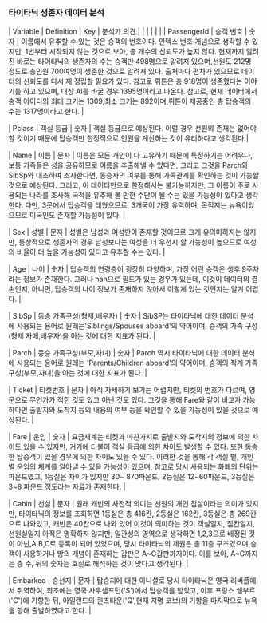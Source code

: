 ### 타이타닉 생존자 데이터 분석

| Variable | Definition | Key | 분석가 의견 |
| | | | |
|  PassengerId  | 승객 번호 | 숫자 | 이름에서 유추할 수 있는 것은 승객의 번호이다. 인덱스 번호 개념으로 생각할 수 있지만, 1번부터 시작되지 않는 것으로 보아, 총 개수의 신뢰도가 높지 않다. 현재까지 알려진 바로는 타이타닉의 생존자의 수는 승객만 498명으로 알려져 있으며,선원도 212명 정도로 총인원 700여명이 생존한 것으로 알려져 있다. 출처마다 편차가 있으므로 데이터의 신뢰도를 다시 재 정립할 필요가 있다. 참고로 뤼튼은 총 918명이 생존했다는 이야기를 하고 있으며, 대상 AI를 바꿀 경우 1395명이라고 나온다. 참고로, 현재 데이터에서 승객 아이디의 최대 크기는 1309,최소 크기는 892이며,뤼튼이 제공중인 총 탑승객의 수는 1317명이라고 한다. |

|  Pclass  | 객실 등급 | 숫자 | 객실 등급으로 예상된다. 이럴 경우 선원의 존재는 없어야 할 것이기 때문에 탑승객만 한정적으로 인원을 계산하는 것이 유리하다고 생각된다.|

|  Name  | 이름 | 문자 | 이름은 모든 개인이 다 고유하기 때문에 특정하기는 어려우나, 보통 가족들은 성을 공유하므로 이름을 추출해낼 수 있다면, 그리고 그것을 Parch와 SibSp와 대조하여 조사한다면, 동승자의 여부를 통해 가족관계를 확인하는 것이 가능할 것으로 예상된다. 그리고, 이 데이터만으로 한정해서는 불가능하지만, 그 이름이 주로 사용되는 나라를 조사해 국적을 유추해 볼 만한 수단이 될 수는 있을 가능성이 있다고 생각한다. 다만, 3곳에서 탑승객을 태웠으므로, 3개국이 가장 유력하며, 목적지는 뉴욕이었으므로 미국인도 존재할 가능성이 있다. |

|  Sex  | 성별 | 문자 | 성별은 남성과 여성만이 존재할 것이므로 크게 유의미하지는 않지만, 통상적으로 생존자의 경우 남성보다는 여성을 더 우선시 할 가능성이 높으므로 여성의 비율이 더 높을 가능성이 있다고 유추할 수는 있다. |

|  Age  | 나이 | 숫자 | 탑승객의 연령층이 굉장히 다양하며, 가장 어린 승객은 생후 9주차라는 정보가 존재한다. 그러나 nan으로 필드가 있는 경우가 있는데, 이것이 데이터의 결손인지, 아니면, 탑승객의 나이 정보가 존재하지 않아서 이렇게 있는 것인지는 알기 어렵다. |

|  SibSp  | 동승 가족구성(형제,배우자) | 숫자 | SibSP는 타이타닉에 대한 데이터 분석에 사용되는 용어로 원래는'Siblings/Spouses aboard'의 약어이며, 승객의 가족 구성(형제 자매,배우자)을 아는 것에 대한 지표가 된다. |

|  Parch  | 동승 가족구성(부모,자녀) | 숫자 | Parch 역시 타이타닉에 대한 데이터 분석에 사용되는 용어로 원래는 'Parents/Children aboard'의 약어이며, 승객의 직계 가족 구성(부모,자녀)을 아는 것에 대한 지표가 된다. | 

|  Ticket  | 티켓번호 | 문자 | 아직 자세하기 보기는 어렵지만, 티켓의 번호가 다르며, 영문으로 무언가가 적힌 것도 있고 아닌 것도 있다. 그것을 통해 Fare와 같이 비교가 가능하다면 출발지와 도착지 등의 내용의 여부 등을 확인할 수 있을 가능성이 있을 것으로 예상된다. |

|  Fare  | 운임 | 숫자 | 요금체계는 티켓과 마찬가지로 출발지와 도착지의 정보에 의한 차이도 있을 수 있지만, 거기에 더불어 객실 등급에 의한 차이도 발생할 수 있다. 또한 동승한 탑승객이 있을 경우에 의한 차이도 있을 수 있다. 이러한 것을 통해 각 객실 별, 개인 별 운임의 체계를 알아낼 수 있을 가능성이 있으며, 참고로 당시 사용되는 화폐의 단위는 파운드였고, 1등실은 차이가 있지만 30~ 870파운드, 2등실은 12~60파운드, 3등실은 3~8 파운드 정도라는 자료가 존재한다. |

|  Cabin  | 선실 | 문자 | 원래 캐빈의 사전적 의미는 선원의 개인 침실이라는 의미가 있지만, 타이타닉의 정보를 조회하면 1등실은 총 416칸, 2등실은 162칸, 3등실은 총 269칸으로 나와있고, 캐빈은 40칸으로 나와 있어 이것이 의미하는 것이 객실일지, 짐칸일지, 선원실일지 아직은 명확하지 않지만, 일관성의 영역으로 생각하면 1,2,3으로 배정된 것이 아닌,A,B,C로 등록이 되어 있었으며, 당시 타이타닉의 제원은 총 11층 구조였으며,승객이 사용하거나 방의 개념이 존재하는 갑판은 A~G갑판까지이다. 이를 보아, A~G까지는 층 수, 뒤의 숫자는 호실로 해석하는 것이 맞다고 생각된다.  |

|  Embarked  | 승선지 | 문자 | 탑승지에 대한 이니셜로 당시 타이타닉은 영국 리버풀에서 취역하여, 최초에는 영국 사우샘프턴('S')에서 탑승객을 받았고, 이후 프랑스 쉘부르('C')에 기항한 뒤, 아일랜드의 퀸즈타운('Q',현재 지명 코브)의 기항을 마지막으로 뉴욕을 향해 출발하였다고 한다. |